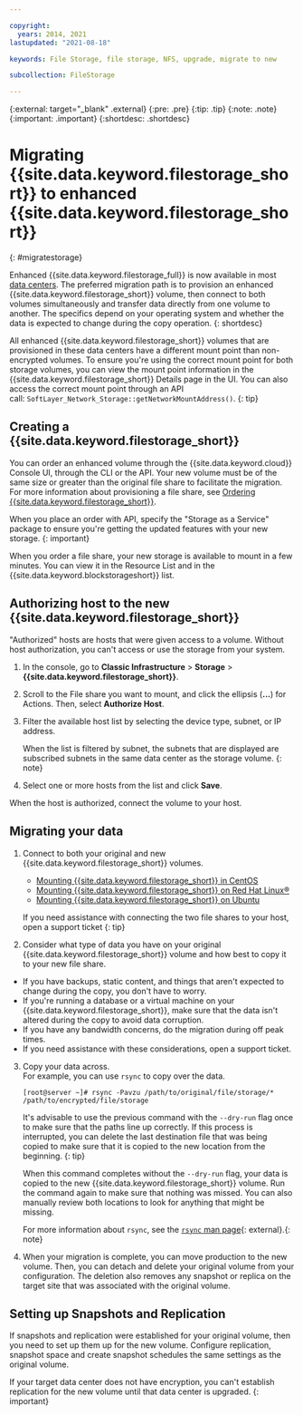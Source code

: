 ```yaml
---

copyright:
  years: 2014, 2021
lastupdated: "2021-08-18"

keywords: File Storage, file storage, NFS, upgrade, migrate to new

subcollection: FileStorage

---
```

{:external: target="_blank" .external}
{:pre: .pre}
{:tip: .tip}
{:note: .note}
{:important: .important}
{:shortdesc: .shortdesc}

# Migrating {{site.data.keyword.filestorage_short}} to enhanced {{site.data.keyword.filestorage_short}}
{: #migratestorage}

Enhanced {{site.data.keyword.filestorage_full}} is now available in most [data centers](/docs/FileStorage?topic=FileStorage-selectDC). The preferred migration path is to provision an enhanced {{site.data.keyword.filestorage_short}} volume, then connect to both volumes simultaneously and transfer data directly from one volume to another. The specifics depend on your operating system and whether the data is expected to change during the copy operation.
{: shortdesc}

All enhanced {{site.data.keyword.filestorage_short}} volumes that are provisioned in these data centers have a different mount point than non-encrypted volumes. To ensure you're using the correct mount point for both storage volumes, you can view the mount point information in the {{site.data.keyword.filestorage_short}} Details page in the UI. You can also access the correct mount point through an API call: `SoftLayer_Network_Storage::getNetworkMountAddress()`.
{: tip}


## Creating a {{site.data.keyword.filestorage_short}}

You can order an enhanced volume through the {{site.data.keyword.cloud}} Console UI, through the CLI or the API. Your new volume must be of the same size or greater than the original file share to facilitate the migration. For more information about provisioning a file share, see [Ordering {{site.data.keyword.filestorage_short}}](/docs/FileStorage?topic=FileStorage-orderingFileStorage).

When you place an order with API, specify the "Storage as a Service" package to ensure you're getting the updated features with your new storage.
{: important}

When you order a file share, your new storage is available to mount in a few minutes. You can view it in the Resource List and in the {{site.data.keyword.blockstorageshort}} list.

## Authorizing host to the new {{site.data.keyword.filestorage_short}}

"Authorized" hosts are hosts that were given access to a volume. Without host authorization, you can't access or use the storage from your system.

1. In the console, go to **Classic Infrastructure**  > **Storage** > **{{site.data.keyword.filestorage_short}}**.
2. Scroll to the File share you want to mount, and click the ellipsis (**...**) for Actions. Then, select **Authorize Host**.
3. Filter the available host list by selecting the device type, subnet, or IP address.

   When the list is filtered by subnet, the subnets that are displayed are subscribed subnets in the same data center as the storage volume.
   {: note}
4. Select one or more hosts from the list and click **Save**.

When the host is authorized, connect the volume to your host.


## Migrating your data

1. Connect to both your original and new {{site.data.keyword.filestorage_short}} volumes.
   - [Mounting {{site.data.keyword.filestorage_short}} in CentOS](/docs/FileStorage?topic=FileStorage-mountingCentOS)
   - [Mounting {{site.data.keyword.filestorage_short}} on Red Hat Linux&reg;](/docs/FileStorage?topic=FileStorage-mountingLinux)
   - [Mounting {{site.data.keyword.filestorage_short}} on Ubuntu](/docs/FileStorage?topic=FileStorage-mountingUbuntu)

    If you need assistance with connecting the two file shares to your host, open a support ticket
    {: tip}

2. Consider what type of data you have on your original {{site.data.keyword.filestorage_short}} volume and how best to copy it to your new file share.
  - If you have backups, static content, and things that aren't expected to change during the copy, you don't have to worry.
  - If you're running a database or a virtual machine on your {{site.data.keyword.filestorage_short}}, make sure that the data isn't altered during the copy to avoid data corruption.
  - If you have any bandwidth concerns, do the migration during off peak times.
  - If you need assistance with these considerations, open a support ticket.

3. Copy your data across. </br>For example, you can use `rsync` to copy over the data.
   ```
   [root@server ~]# rsync -Pavzu /path/to/original/file/storage/* /path/to/encrypted/file/storage
   ```

   It's advisable to use the previous command with the `--dry-run` flag once to make sure that the paths line up correctly. If this process is interrupted, you can delete the last destination file that was being copied to make sure that it is copied to the new location from the beginning.
   {: tip}

   When this command completes without the `--dry-run` flag, your data is copied to the new {{site.data.keyword.filestorage_short}} volume. Run the command again to make sure that nothing was missed. You can also manually review both locations to look for anything that might be missing.

   For more information about `rsync`, see the [`rsync` man page](https://download.samba.org/pub/rsync/rsync.html){: external}.{: note}

4. When your migration is complete, you can move production to the new volume. Then, you can detach and delete your original volume from your configuration. The deletion also removes any snapshot or replica on the target site that was associated with the original volume.

## Setting up Snapshots and Replication

If snapshots and replication were established for your original volume, then you need to set up them up for the new volume. Configure replication, snapshot space and create snapshot schedules the same settings as the original volume.

If your target data center does not have encryption, you can't establish replication for the new volume until that data center is upgraded.
{: important}
